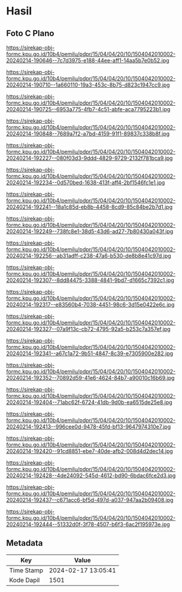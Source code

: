 # Hasil

## Foto C Plano

https://sirekap-obj-formc.kpu.go.id/10b4/pemilu/pdpr/15/04/04/20/10/1504042010002-20240214-190646--7c7d3975-e188-44ee-aff1-14aa5b7e0b52.jpg

https://sirekap-obj-formc.kpu.go.id/10b4/pemilu/pdpr/15/04/04/20/10/1504042010002-20240214-190710--1a660110-19a3-453c-8b75-d823c1947cc9.jpg

https://sirekap-obj-formc.kpu.go.id/10b4/pemilu/pdpr/15/04/04/20/10/1504042010002-20240214-190725--6953a775-4fb7-4c51-abfe-aca7795223b1.jpg

https://sirekap-obj-formc.kpu.go.id/10b4/pemilu/pdpr/15/04/04/20/10/1504042010002-20240214-190848--7689a7f2-a7bd-4159-91f1-89837c338b8f.jpg

https://sirekap-obj-formc.kpu.go.id/10b4/pemilu/pdpr/15/04/04/20/10/1504042010002-20240214-192227--080f03d3-9ddd-4829-9729-2132f781bca9.jpg

https://sirekap-obj-formc.kpu.go.id/10b4/pemilu/pdpr/15/04/04/20/10/1504042010002-20240214-192234--0d570bed-1638-413f-aff4-2bf1546fc1e1.jpg

https://sirekap-obj-formc.kpu.go.id/10b4/pemilu/pdpr/15/04/04/20/10/1504042010002-20240214-192241--18a1c85d-eb8b-4458-8cd9-85c84be2b7d1.jpg

https://sirekap-obj-formc.kpu.go.id/10b4/pemilu/pdpr/15/04/04/20/10/1504042010002-20240214-192249--738fc8e1-38d5-43d6-ad27-7b80430a043f.jpg

https://sirekap-obj-formc.kpu.go.id/10b4/pemilu/pdpr/15/04/04/20/10/1504042010002-20240214-192256--ab31adff-c238-47a6-b530-de8b8e41c97d.jpg

https://sirekap-obj-formc.kpu.go.id/10b4/pemilu/pdpr/15/04/04/20/10/1504042010002-20240214-192307--8dd84475-3388-4841-9bd7-d1665c7392c1.jpg

https://sirekap-obj-formc.kpu.go.id/10b4/pemilu/pdpr/15/04/04/20/10/1504042010002-20240214-192317--e83560b4-7038-4451-98c6-3d15e0422e6c.jpg

https://sirekap-obj-formc.kpu.go.id/10b4/pemilu/pdpr/15/04/04/20/10/1504042010002-20240214-192327--07a9f13c-cb72-4795-92a5-b253c7a357ef.jpg

https://sirekap-obj-formc.kpu.go.id/10b4/pemilu/pdpr/15/04/04/20/10/1504042010002-20240214-192341--a67c1a72-9b51-4847-8c39-e7305900e282.jpg

https://sirekap-obj-formc.kpu.go.id/10b4/pemilu/pdpr/15/04/04/20/10/1504042010002-20240214-192352--70892d59-41e6-4624-84b7-a90010c16b69.jpg

https://sirekap-obj-formc.kpu.go.id/10b4/pemilu/pdpr/15/04/04/20/10/1504042010002-20240214-192404--71abc62f-6724-41db-9d0b-ea6515de25e8.jpg

https://sirekap-obj-formc.kpu.go.id/10b4/pemilu/pdpr/15/04/04/20/10/1504042010002-20240214-192413--996cee0d-9478-45fd-bf13-9647974310e7.jpg

https://sirekap-obj-formc.kpu.go.id/10b4/pemilu/pdpr/15/04/04/20/10/1504042010002-20240214-192420--91cd8851-ebe7-40de-afb2-008d4d2dec14.jpg

https://sirekap-obj-formc.kpu.go.id/10b4/pemilu/pdpr/15/04/04/20/10/1504042010002-20240214-192428--4de24092-545d-4612-bd90-6bdac6fce2d3.jpg

https://sirekap-obj-formc.kpu.go.id/10b4/pemilu/pdpr/15/04/04/20/10/1504042010002-20240214-192437--c671acc6-bf5d-497d-a037-947aa2b09408.jpg

https://sirekap-obj-formc.kpu.go.id/10b4/pemilu/pdpr/15/04/04/20/10/1504042010002-20240214-192444--51332d0f-3f78-4507-b6f3-6ac2f195973e.jpg


## Metadata

| Key        | Value               |
| ---------- | ------------------- |
| Time Stamp | 2024-02-17 13:05:41 |
| Kode Dapil | 1501                |



